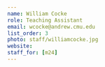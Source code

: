 ```yaml
---
name: William Cocke
role: Teaching Assistant
email: wcocke@andrew.cmu.edu
list_order: 3
photo: staff/williamcocke.jpg
website:
staff_for: [m24]
---
```

